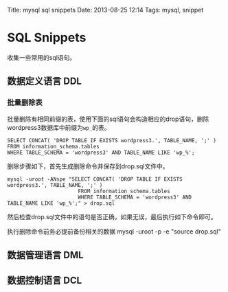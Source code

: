 Title: mysql sql snippets
Date: 2013-08-25 12:14
Tags: mysql, snippet

# SQL Snippets

收集一些常用的sql语句。

## 数据定义语言 DDL

### 批量删除表
批量删除有相同前缀的表，使用下面的sql语句会构造相应的drop语句，删除wordpress3数据库中前缀为`wp_`的表。

	SELECT CONCAT( 'DROP TABLE IF EXISTS wordpress3.', TABLE_NAME, ';' )
	FROM information_schema.tables
	WHERE TABLE_SCHEMA = 'wordpress3' AND TABLE_NAME LIKE 'wp_%';

删除步骤如下，首先生成删除命令并保存到drop.sql文件中。

	
	mysql -uroot -ANspe "SELECT CONCAT( 'DROP TABLE IF EXISTS wordpress3.', TABLE_NAME, ';' )
	                       FROM information_schema.tables
	                       WHERE TABLE_SCHEMA = 'wordpress3' AND TABLE_NAME LIKE 'wp_%';" > drop.sql

然后检查drop.sql文件中的语句是否正确，如果无误，最后执行如下命令即可。

执行删除命令前务必提前备份相关的数据
    mysql -uroot -p -e "source drop.sql" 
## 数据管理语言 DML

## 数据控制语言 DCL

